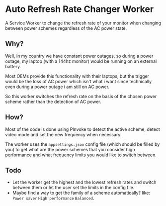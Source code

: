 # Auto Refresh Rate Changer Worker
A Service Worker to change the refresh rate of your monitor when changing between power schemes regardless of the AC power state.

## Why?
Well, in my country we have constant power outages, so during a power outage, my laptop (with a 144hz monitor) would be running on an external battery.

Most OEMs provide this functionality with their laptops, but the trigger would be the loss of AC power which isn't what i want since technically even during a power outage i am still on AC power.

So this worker switches the refresh rate on the basis of the chosen power scheme rather than the detection of AC power.

## How?
Most of the code is done using PInvoke to detect the active scheme, detect video mode and set the new frequency when necessary.

The worker uses the `appsettings.json` config file (which should be filled by you) to get what are the power schemes that you consider high performance and what frequency limits you would like to switch between.

## Todo
- Let the worker get the highest and the lowest refresh rates and switch between them or let the user set the limits in the config file.
- Maybe find a way to get the family of a scheme automatically? like: `Power saver` `High performance` `Balanced`.
